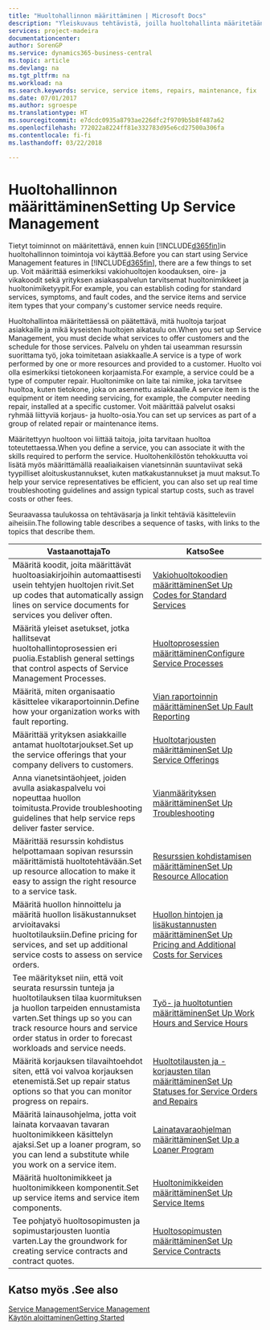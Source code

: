 ```yaml
---
title: "Huoltohallinnon määrittäminen | Microsoft Docs"
description: "Yleiskuvaus tehtävistä, joilla huoltohallinta määritetään organisaation huollon hallintatapaan sopivaksi."
services: project-madeira
documentationcenter: 
author: SorenGP
ms.service: dynamics365-business-central
ms.topic: article
ms.devlang: na
ms.tgt_pltfrm: na
ms.workload: na
ms.search.keywords: service, service items, repairs, maintenance, fix
ms.date: 07/01/2017
ms.author: sgroespe
ms.translationtype: HT
ms.sourcegitcommit: e7dcdc0935a8793ae226dfc2f9709b5b8f487a62
ms.openlocfilehash: 772022a8224ff81e332783d95e6cd27500a306fa
ms.contentlocale: fi-fi
ms.lasthandoff: 03/22/2018

---
```


# <a name="setting-up-service-management"></a><span data-ttu-id="d2229-103">Huoltohallinnon määrittäminen</span><span class="sxs-lookup"><span data-stu-id="d2229-103">Setting Up Service Management</span></span>
<span data-ttu-id="d2229-104">Tietyt toiminnot on määritettävä, ennen kuin [!INCLUDE[d365fin](includes/d365fin_md.md)]in huoltohallinnon toimintoja voi käyttää.</span><span class="sxs-lookup"><span data-stu-id="d2229-104">Before you can start using Service Management features in [!INCLUDE[d365fin](includes/d365fin_md.md)], there are a few things to set up.</span></span> <span data-ttu-id="d2229-105">Voit määrittää esimerkiksi vakiohuoltojen koodauksen, oire- ja vikakoodit sekä yrityksen asiakaspalvelun tarvitsemat huoltonimikkeet ja huoltonimiketyypit.</span><span class="sxs-lookup"><span data-stu-id="d2229-105">For example, you can establish coding for standard services, symptoms, and fault codes, and the service items and service item types that your company's customer service needs require.</span></span>  

<span data-ttu-id="d2229-106">Huoltohallintoa määritettäessä on päätettävä, mitä huoltoja tarjoat asiakkaille ja mikä kyseisten huoltojen aikataulu on.</span><span class="sxs-lookup"><span data-stu-id="d2229-106">When you set up Service Management, you must decide what services to offer customers and the schedule for those services.</span></span> <span data-ttu-id="d2229-107">Palvelu on yhden tai useamman resurssin suorittama työ, joka toimitetaan asiakkaalle.</span><span class="sxs-lookup"><span data-stu-id="d2229-107">A service is a type of work performed by one or more resources and provided to a customer.</span></span> <span data-ttu-id="d2229-108">Huolto voi olla esimerkiksi tietokoneen korjaamista.</span><span class="sxs-lookup"><span data-stu-id="d2229-108">For example, a service could be a type of computer repair.</span></span> <span data-ttu-id="d2229-109">Huoltonimike on laite tai nimike, joka tarvitsee huoltoa, kuten tietokone, joka on asennettu asiakkaalle.</span><span class="sxs-lookup"><span data-stu-id="d2229-109">A service item is the equipment or item needing servicing, for example, the computer needing repair, installed at a specific customer.</span></span> <span data-ttu-id="d2229-110">Voit määrittää palvelut osaksi ryhmää liittyviä korjaus- ja huolto-osia.</span><span class="sxs-lookup"><span data-stu-id="d2229-110">You can set up services as part of a group of related repair or maintenance items.</span></span>  
  
<span data-ttu-id="d2229-111">Määritettyyn huoltoon voi liittää taitoja, joita tarvitaan huoltoa toteutettaessa.</span><span class="sxs-lookup"><span data-stu-id="d2229-111">When you define a service, you can associate it with the skills required to perform the service.</span></span> <span data-ttu-id="d2229-112">Huoltohenkilöstön tehokkuutta voi lisätä myös määrittämällä reaaliaikaisen vianetsinnän suuntaviivat sekä tyypilliset aloituskustannukset, kuten matkakustannukset ja muut maksut.</span><span class="sxs-lookup"><span data-stu-id="d2229-112">To help your service representatives be efficient, you can also set up real time troubleshooting guidelines and assign typical startup costs, such as travel costs or other fees.</span></span>  

<span data-ttu-id="d2229-113">Seuraavassa taulukossa on tehtäväsarja ja linkit tehtäviä käsitteleviin aiheisiin.</span><span class="sxs-lookup"><span data-stu-id="d2229-113">The following table describes a sequence of tasks, with links to the topics that describe them.</span></span>  
  
| <span data-ttu-id="d2229-114">Vastaanottaja</span><span class="sxs-lookup"><span data-stu-id="d2229-114">To</span></span> | <span data-ttu-id="d2229-115">Katso</span><span class="sxs-lookup"><span data-stu-id="d2229-115">See</span></span> |
| --- | --- |
| <span data-ttu-id="d2229-116">Määritä koodit, joita määrittävät huoltoasiakirjoihin automaattisesti usein tehtyjen huoltojen rivit.</span><span class="sxs-lookup"><span data-stu-id="d2229-116">Set up codes that automatically assign lines on service documents for services you deliver often.</span></span> |[<span data-ttu-id="d2229-117">Vakiohuoltokoodien määrittäminen</span><span class="sxs-lookup"><span data-stu-id="d2229-117">Set Up Codes for Standard Services</span></span>](service-how-setup-service-coding.md)|
| <span data-ttu-id="d2229-118">Määritä yleiset asetukset, jotka hallitsevat huoltohallintoprosessien eri puolia.</span><span class="sxs-lookup"><span data-stu-id="d2229-118">Establish general settings that control aspects of Service Management Processes.</span></span>|[<span data-ttu-id="d2229-119">Huoltoprosessien määrittäminen</span><span class="sxs-lookup"><span data-stu-id="d2229-119">Configure Service Processes</span></span>](service-setup-service-processes.md)|
| <span data-ttu-id="d2229-120">Määritä, miten organisaatio käsittelee vikaraportoinnin.</span><span class="sxs-lookup"><span data-stu-id="d2229-120">Define how your organization works with fault reporting.</span></span> |[<span data-ttu-id="d2229-121">Vian raportoinnin määrittäminen</span><span class="sxs-lookup"><span data-stu-id="d2229-121">Set Up Fault Reporting</span></span>](service-how-setup-fault-reporting.md) |
| <span data-ttu-id="d2229-122">Määrittää yrityksen asiakkaille antamat huoltotarjoukset.</span><span class="sxs-lookup"><span data-stu-id="d2229-122">Set up the service offerings that your company delivers to customers.</span></span>|[<span data-ttu-id="d2229-123">Huoltotarjousten määrittäminen</span><span class="sxs-lookup"><span data-stu-id="d2229-123">Set Up Service Offerings</span></span>](service-how-setup-service-offerings.md)|
| <span data-ttu-id="d2229-124">Anna vianetsintäohjeet, joiden avulla asiakaspalvelu voi nopeuttaa huollon toimitusta.</span><span class="sxs-lookup"><span data-stu-id="d2229-124">Provide troubleshooting guidelines that help service reps deliver faster service.</span></span> |[<span data-ttu-id="d2229-125">Vianmäärityksen määrittäminen</span><span class="sxs-lookup"><span data-stu-id="d2229-125">Set Up Troubleshooting</span></span>](service-how-setup-troubleshooting.md) |
| <span data-ttu-id="d2229-126">Määrittää resurssin kohdistus helpottamaan sopivan resurssin määrittämistä huoltotehtävään.</span><span class="sxs-lookup"><span data-stu-id="d2229-126">Set up resource allocation to make it easy to assign the right resource to a service task.</span></span> |[<span data-ttu-id="d2229-127">Resurssien kohdistamisen määrittäminen</span><span class="sxs-lookup"><span data-stu-id="d2229-127">Set Up Resource Allocation</span></span>](service-how-setup-resource-allocation.md) |
| <span data-ttu-id="d2229-128">Määritä huollon hinnoittelu ja määritä huollon lisäkustannukset arvioitavaksi huoltotilauksiin.</span><span class="sxs-lookup"><span data-stu-id="d2229-128">Define pricing for services, and set up additional service costs to assess on service orders.</span></span> |[<span data-ttu-id="d2229-129">Huollon hintojen ja lisäkustannusten määrittäminen</span><span class="sxs-lookup"><span data-stu-id="d2229-129">Set Up Pricing and Additional Costs for Services</span></span>](service-how-setup-service-costs-pricing.md)|
| <span data-ttu-id="d2229-130">Tee määritykset niin, että voit seurata resurssin tunteja ja huoltotilauksen tilaa kuormituksen ja huollon tarpeiden ennustamista varten.</span><span class="sxs-lookup"><span data-stu-id="d2229-130">Set things up so you can track resource hours and service order status in order to forecast workloads and service needs.</span></span>|[<span data-ttu-id="d2229-131">Työ- ja huoltotuntien määrittäminen</span><span class="sxs-lookup"><span data-stu-id="d2229-131">Set Up Work Hours and Service Hours</span></span>](service-how-setup-work-service-hours.md)|
| <span data-ttu-id="d2229-132">Määritä korjauksen tilavaihtoehdot siten, että voi valvoa korjauksen etenemistä.</span><span class="sxs-lookup"><span data-stu-id="d2229-132">Set up repair status options so that you can monitor progress on repairs.</span></span> | [<span data-ttu-id="d2229-133">Huoltotilausten ja -korjausten tilan määrittäminen</span><span class="sxs-lookup"><span data-stu-id="d2229-133">Set Up Statuses for Service Orders and Repairs</span></span>](service-order-repair-status.md)|
| <span data-ttu-id="d2229-134">Määritä lainausohjelma, jotta voit lainata korvaavan tavaran huoltonimikkeen käsittelyn ajaksi.</span><span class="sxs-lookup"><span data-stu-id="d2229-134">Set up a loaner program, so you can lend a substitute while you work on a service item.</span></span> |[<span data-ttu-id="d2229-135">Lainatavaraohjelman määrittäminen</span><span class="sxs-lookup"><span data-stu-id="d2229-135">Set Up a Loaner Program</span></span>](service-how-setup-loaner-program.md) |
| <span data-ttu-id="d2229-136">Määritä huoltonimikkeet ja huoltonimikkeen komponentit.</span><span class="sxs-lookup"><span data-stu-id="d2229-136">Set up service items and service item components.</span></span> |[<span data-ttu-id="d2229-137">Huoltonimikkeiden määrittäminen</span><span class="sxs-lookup"><span data-stu-id="d2229-137">Set Up Service Items</span></span>](service-how-setup-service-items.md) |
| <span data-ttu-id="d2229-138">Tee pohjatyö huoltosopimusten ja sopimustarjousten luontia varten.</span><span class="sxs-lookup"><span data-stu-id="d2229-138">Lay the groundwork for creating service contracts and contract quotes.</span></span> |[<span data-ttu-id="d2229-139">Huoltosopimusten määrittäminen</span><span class="sxs-lookup"><span data-stu-id="d2229-139">Set Up Service Contracts</span></span>](service-how-setup-service-contracts.md) |

## <a name="see-also"></a><span data-ttu-id="d2229-140">Katso myös .</span><span class="sxs-lookup"><span data-stu-id="d2229-140">See also</span></span>
[<span data-ttu-id="d2229-141">Service Management</span><span class="sxs-lookup"><span data-stu-id="d2229-141">Service Management</span></span>](service-service.md)  
[<span data-ttu-id="d2229-142">Käytön aloittaminen</span><span class="sxs-lookup"><span data-stu-id="d2229-142">Getting Started</span></span>](product-get-started.md)  


